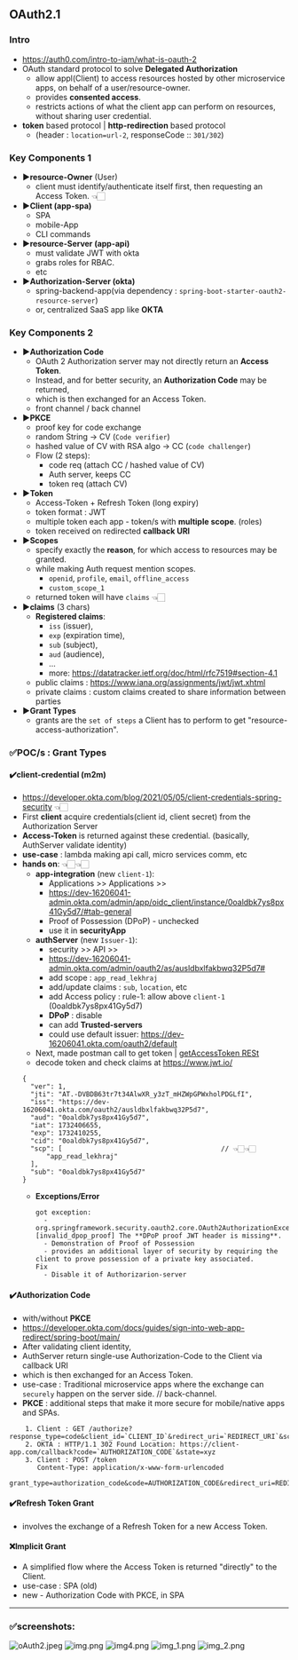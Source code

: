 ## OAuth2.1
### Intro
- https://auth0.com/intro-to-iam/what-is-oauth-2
- OAuth standard protocol to solve **Delegated Authorization**
    - allow appl(Client) to access resources hosted by other microservice apps, on behalf of a user/resource-owner.
    - provides **consented access**.
    - restricts actions of what the client app can perform on resources, without sharing user credential.
- **token** based protocol | **http-redirection** based protocol
  - (header : `location=url-2`, responseCode :: `301/302`)  

### Key Components 1
- **▶️resource-Owner** (User)
  -  client must identify/authenticate itself first, then requesting an Access Token. 👈🏻
- **▶️Client (app-spa)**
  - SPA
  - mobile-App
  - CLI commands
- **▶️resource-Server (app-api)**
  - must validate JWT with okta
  - grabs roles for RBAC.
  - etc
- **▶️Authorization-Server (okta)**
  - spring-backend-app(via dependency : `spring-boot-starter-oauth2-resource-server`) 
  - or, centralized SaaS app like **OKTA**
  
### Key Components 2
- **▶️Authorization Code**
  - OAuth 2 Authorization server may not directly return an **Access Token**.
  - Instead, and for better security, an **Authorization Code** may be returned, 
  - which is then exchanged for an Access Token.
  - front channel / back channel
- **▶️PKCE** 
  - proof key for code exchange 
  - random String -> CV (`Code verifier`)
  - hashed value  of CV with RSA algo -> CC (`code challenger`)
  - Flow (2 steps):
    - code req (attach CC / hashed value of CV)
    - Auth server, keeps CC
    - token req (attach CV)
- **▶️Token**
  - Access-Token + Refresh Token (long expiry)
  - token format : JWT
  - multiple token each app - token/s with **multiple scope**. (roles)
  - token received on redirected **callback URI**
- **▶️Scopes**
  - specify exactly the **reason**, for which access to resources may be granted.
  - while making Auth request mention scopes. 
    - `openid`, `profile`, `email`, `offline_access`
    - `custom_scope_1`
  - returned token will have `claims` 👈🏻
- **▶️claims** (3 chars)
  - **Registered claims**:  
    - `iss` (issuer), 
    - `exp` (expiration time), 
    - `sub` (subject), 
    - `aud` (audience),
    - ...
    - more: https://datatracker.ietf.org/doc/html/rfc7519#section-4.1
  - public claims : https://www.iana.org/assignments/jwt/jwt.xhtml
  - private claims : custom claims created to share information between parties 
- **▶️Grant Types**
  - grants are the `set of steps` a Client has to perform to get "resource-access-authorization".

### ✅POC/s : Grant Types 
#### ✔️client-credential (m2m)
- https://developer.okta.com/blog/2021/05/05/client-credentials-spring-security 👈🏻
- First **client** acquire credentials(client id, client secret) from the Authorization Server
- **Access-Token** is returned against these credential. (basically, AuthServer validate identity)
- **use-case** : lambda making api call, micro services comm, etc
- **hands on**: 👈🏻👈🏻
  - **app-integration** (new `client-1`): 
    - Applications >> Applications >>
    - https://dev-16206041-admin.okta.com/admin/app/oidc_client/instance/0oaldbk7ys8px41Gy5d7/#tab-general
    - Proof of Possession (DPoP) - unchecked
    - use it in **securityApp**
  - **authServer** (new `Issuer-1`): 
    - security >> API >> 
    - https://dev-16206041-admin.okta.com/admin/oauth2/as/ausldbxlfakbwq32P5d7#
    - add scope :  `app_read_lekhraj`
    - add/update claims : `sub`, `location`, etc
    - add Access policy : rule-1: allow above `client-1` (0oaldbk7ys8px41Gy5d7)
    - **DPoP** : disable
    - can add **Trusted-servers**
    - could use default issuer: https://dev-16206041.okta.com/oauth2/default
  - Next, made postman call to get token | [getAccessToken RESt](https://lekhrajdinkar-postman-team.postman.co/workspace/microservice-java~734a0225-95ea-4e29-b76b-970c95475790/request/5083106-d413afec-f219-436e-b188-bfb397eb7794?action=share&creator=5083106)
  - decode token and check claims at https://www.jwt.io/
  ```
  {
    "ver": 1,
    "jti": "AT.-DVBDB63tr7t34AlwXR_y3zT_mHZWpGPWxholPDGLfI",
    "iss": "https://dev-16206041.okta.com/oauth2/ausldbxlfakbwq32P5d7",
    "aud": "0oaldbk7ys8px41Gy5d7",
    "iat": 1732406655,
    "exp": 1732410255,
    "cid": "0oaldbk7ys8px41Gy5d7",
    "scp": [                                        // 👈🏻👈🏻
        "app_read_lekhraj"                       
    ],
    "sub": "0oaldbk7ys8px41Gy5d7"
  }
  ```
  - **Exceptions/Error**
    ```
    got exception: 
      - org.springframework.security.oauth2.core.OAuth2AuthorizationException: [invalid_dpop_proof] The **DPoP proof JWT header is missing**. 
      - Demonstration of Proof of Possession
      - provides an additional layer of security by requiring the client to prove possession of a private key associated.
    Fix
      - Disable it of Authorizarion-server 
    ```

#### ✔️Authorization Code 
- with/without **PKCE**
- https://developer.okta.com/docs/guides/sign-into-web-app-redirect/spring-boot/main/
- After validating client identity,
- AuthServer return single-use Authorization-Code to the Client via callback URI
- which is then exchanged for an Access Token.
- use-case : Traditional microservice apps where the exchange can `securely` happen on the server side. // back-channel.
- **PKCE** : additional steps that make it more secure for mobile/native apps and SPAs.
```
    1. Client : GET /authorize?response_type=code&client_id=`CLIENT_ID`&redirect_uri=`REDIRECT_URI`&scope=read&state=xyz
    2. OKTA : HTTP/1.1 302 Found Location: https://client-app.com/callback?code=`AUTHORIZATION_CODE`&state=xyz
    3. Client : POST /token 
       Content-Type: application/x-www-form-urlencoded
       grant_type=authorization_code&code=AUTHORIZATION_CODE&redirect_uri=REDIRECT_URI&client_id=CLIENT_ID&client_secret=CLIENT_SECRET
```

#### ✔️Refresh Token Grant
- involves the exchange of a Refresh Token for a new Access Token.

#### ❌Implicit Grant 
- A simplified flow where the Access Token is returned "directly" to the Client.
- use-case : SPA (old)
- new -  Authorization Code with PKCE, in SPA

---
### ✅screenshots:
![oAuth2.jpeg](../../../../../docs/99_img/99_img_sb/oauth2/oAuth2.jpeg)
![img.png](../../../../../docs/99_img/99_img_sb/oauth2/img.png)
![img4.png](../../../../../docs/99_img/99_img_sb/oauth2/img4.png)
![img_1.png](../../../../../docs/99_img/99_img_sb/oauth2/img_1.png)
![img_2.png](../../../../../docs/99_img/99_img_sb/oauth2/img_2.png)








